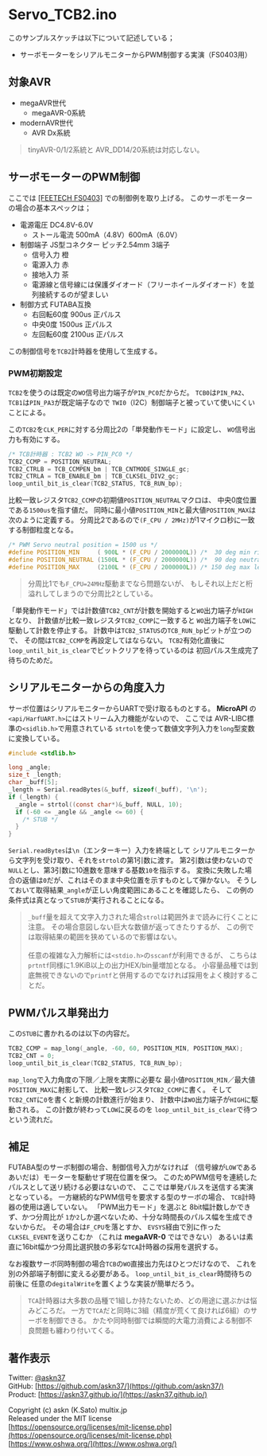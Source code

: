 # Servo_TCB2.ino

このサンプルスケッチは以下について記述している；

- サーボモーターをシリアルモニターからPWM制御する実演（FS0403用）

## 対象AVR

- megaAVR世代
  - megaAVR-0系統
- modernAVR世代
  - AVR Dx系統

> tinyAVR-0/1/2系統と AVR_DD14/20系統は対応しない。

## サーボモーターのPWM制御

ここでは
[[FEETECH FS0403]](https://akizukidenshi.com/catalog/g/gM-14805/)
での制御例を取り上げる。
このサーボモーターの場合の基本スペックは；

- 電源電圧 DC4.8V-6.0V
  - ストール電流 500mA（4.8V）600mA（6.0V）
- 制御端子 JS型コネクター ピッチ2.54mm 3端子
  - 信号入力 橙
  - 電源入力 赤
  - 接地入力 茶
  - 電源線と信号線には保護ダイオード（フリーホイールダイオード）を並列接続するのが望ましい
- 制御方式 FUTABA互換
  - 右回転60度 900us 正パルス
  - 中央0度 1500us 正パルス
  - 左回転60度 2100us 正パルス

この制御信号を`TCB2`計時器を使用して生成する。

### PWM初期設定

`TCB2`を使うのは既定の`WO`信号出力端子が`PIN_PC0`だからだ。
`TCB0`は`PIN_PA2`、`TCB1`は`PIN_PA3`が既定端子なので
`TWI0`（I2C）制御端子と被っていて使いにくいことによる。

この`TCB2`を`CLK_PER`に対する分周比2の「単発動作モード」に設定し、
`WO`信号出力も有効にする。

```c
/* TCB計時器 : TCB2 WO -> PIN_PC0 */
TCB2_CCMP = POSITION_NEUTRAL;
TCB2_CTRLB = TCB_CCMPEN_bm | TCB_CNTMODE_SINGLE_gc;
TCB2_CTRLA = TCB_ENABLE_bm | TCB_CLKSEL_DIV2_gc;
loop_until_bit_is_clear(TCB2_STATUS, TCB_RUN_bp);
```

比較一致レジスタ`TCB2_CCMP`の初期値`POSITION_NEUTRAL`マクロは、
中央0度位置である`1500us`を指す値だ。
同時に最小値`POSITION_MIN`と最大値`POSITION_MAX`は次のように定義する。
分周比2であるので`(F_CPU / 2MHz)`が1マイクロ秒に一致する制御粒度となる。

```c
/* PWM Servo neutral position = 1500 us */
#define POSITION_MIN     ( 900L * (F_CPU / 2000000L)) /*  30 deg min right */
#define POSITION_NEUTRAL (1500L * (F_CPU / 2000000L)) /*  90 deg neutral   */
#define POSITION_MAX     (2100L * (F_CPU / 2000000L)) /* 150 deg max left  */
```

> 分周比1でも`F_CPU=24MHz`駆動までなら問題ないが、
もしそれ以上だと桁溢れしてしまうので分周比2としている。

「単発動作モード」では計数値`TCB2_CNT`が計数を開始すると`WO`出力端子が`HIGH`となり、
計数値が比較一致レジスタ`TCB2_CCMP`に一致すると
`WO`出力端子を`LOW`に駆動して計数を停止する。
計数中は`TCB2_STATUS`の`TCB_RUN_bp`ビットが立つので、
その間は`TCB2_CCMP`を再設定してはならない。
`TCB2`有効化直後に`loop_until_bit_is_clear`でビットクリアを待っているのは
初回パルス生成完了待ちのためだ。

## シリアルモニターからの角度入力

サーボ位置はシリアルモニターからUARTで受け取るものとする。
__MicroAPI__ の`<api/HarfUART.h>`にはストリーム入力機能がないので、
ここでは AVR-LIBC標準の`<sidlib.h>`で用意されている
`strtol`を使って数値文字列入力を`long`型変数に変換している。

```c
#include <stdlib.h>

long _angle;
size_t _length;
char _buff[5];
_length = Serial.readBytes(&_buff, sizeof(_buff), '\n');
if (_length) {
  _angle = strtol((const char*)&_buff, NULL, 10);
  if (-60 <= _angle && _angle <= 60) {
    /* STUB */
  }
}
```

`Serial.readBytes`は`\n`（エンターキー）入力を終端として
シリアルモニターから文字列を受け取り、それを`strtol`の第1引数に渡す。
第2引数は使わないので`NULL`とし、第3引数に10進数を意味する基数`10`を指示する。
変換に失敗した場合の返値は`0`だが、これはそのまま中央位置を示すものとして弾かない。
そうしておいて取得結果`_angle`が正しい角度範囲にあることを確認したら、
この例の条件式は真となって`STUB`が実行されることになる。

> `_buff`量を超えて文字入力された場合`strol`は範囲外まで読みに行くことに注意。
その場合意図しない巨大な数値が返ってきたりするが、
この例では取得結果の範囲を狭めているので影響はない。\
\
> 任意の複雑な入力解析には`<stdio.h>`の`sscanf`が利用できるが、
こちらは`prtntf`同様に1.9KiB以上の出力HEX/bin量増加となる。
小容量品種では到底無視できないので`printf`と併用するのでなければ採用をよく検討することだ。

## PWMパルス単発出力

この`STUB`に書かれるのは以下の内容だ。

```c
TCB2_CCMP = map_long(_angle, -60, 60, POSITION_MIN, POSITION_MAX);
TCB2_CNT = 0;
loop_until_bit_is_clear(TCB2_STATUS, TCB_RUN_bp);
```

`map_long`で入力角度の下限／上限を実際に必要な
最小値`POSITION_MIN`／最大値`POSITION_MAX`に射影して、
比較一致レジスタ`TCB2_CCMP`に書く。
そして`TCB2_CNT`に`0`を書くと新規の計数進行が始まり、
計数中は`WO`出力端子が`HIGH`に駆動される。
この計数が終わって`LOW`に戻るのを
`loop_until_bit_is_clear`で待つという流れだ。

## 補足

FUTABA型のサーボ制御の場合、制御信号入力がなければ
（信号線が`LOW`であるあいだは）モーターを駆動せず現在位置を保つ。
このためPWM信号を連続したパルスとして送リ続ける必要はないので、
ここでは単発パルスを送信する実演となっている。
一方継続的なPWM信号を要求する型のサーボの場合、
`TCB`計時器の使用は適していない。
「PWM出力モード」を選ぶと 8bit幅計数しかできず、かつ分周比が
`1`か`2`しか選べないため、十分な時間長のパルス幅を生成できないからだ。
その場合は`F_CPU`を落とすか、
`EVSYS`経由で別に作った`CLKSEL_EVENT`を送りこむか
（これは __megaAVR-0__ ではできない）
あるいは素直に16bit幅かつ分周比選択肢の多彩な`TCA`計時器の採用を選択する。

なお複数サーボ同時制御の場合`TCB`の`WO`直接出力先はひとつだけなので、
これを別の外部端子制御に変える必要がある。
`loop_until_bit_is_clear`時間待ちの前後に
任意の`degitalWrite`を置くような実装が簡単だろう。

> `TCA`計時器は大多数の品種で1組しか持たないため、どの用途に選ぶかは悩みどころだ。
一方で`TCA`だと同時に3組（精度が荒くて良ければ6組）のサーボを制御できる。
かたや同時制御では瞬間的大電力消費による制御不良問題も纏わり付いてくる。

## 著作表示

Twitter: [@askn37](https://twitter.com/askn37) \
GitHub: [https://github.com/askn37/](https://github.com/askn37/) \
Product: [https://askn37.github.io/](https://askn37.github.io/)

Copyright (c) askn (K.Sato) multix.jp \
Released under the MIT license \
[https://opensource.org/licenses/mit-license.php](https://opensource.org/licenses/mit-license.php) \
[https://www.oshwa.org/](https://www.oshwa.org/)
